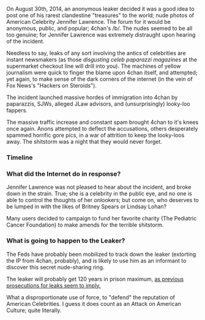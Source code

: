 On August 30th, 2014, an anonymous leaker decided it was a good idea to post one of his rarest clandestine "treasures" to the world; nude photos of American Celebrity Jennifer Lawrence. The forum for it would be anonymous, public, and popular; 4chan's /b/. The nudes seemed to be all too genuine; for Jennifer Lawrence was extremely distraught upon hearing of the incident.

Needless to say, leaks of any sort involving the antics of celebrities are instant newsmakers (as those *disgusting celeb paparazzi magazines* at the supermarket checkout line will drill into you). The machines of yellow journalism were quick to finger the blame upon 4chan itself, and attempted; yet again, to make sense of the dark corners of the internet (in the vein of Fox News's "Hackers on Steroids").

The incident launched massive hordes of immigration into 4chan by paparazzis, SJWs, alleged JLaw advisors, and (unsurprisingly) looky-loo fappers. 

The massive traffic increase and constant spam brought 4chan to it's knees once again. Anons attempted to deflect the accusations, others desperately spammed horrific gore pics, in a war of attrition to keep the looky-loos away. The shitstorm was a night that they would never forget.

### Timeline

### What did the Internet do in response?

Jennifer Lawrence was not pleased to hear about the incident, and broke down in the strain. True; she is a celebrity in the public eye, and no one is able to control the thoughts of her onlookers; but come on, who deserves to be lumped in with the likes of Britney Spears or Lindsay Lohan?

Many users decided to campaign to fund her favorite charity (The Pediatric Cancer Foundation) to make amends for the terrible shitstorm.

### What is going to happen to the Leaker?

The Feds have probably been mobilized to track down the leaker (extorting the IP from 4chan, probably), and is likely to use him as an informant to discover this secret nude-sharing ring. 

The leaker will probably get 120 years in prison maximum, [as previous prosecutions for leaks seem to imply.](http://www.wired.com/2011/10/nude-celeb-hacker-arrested/)

What a disproportionate use of force, to "defend" the reputation of American Celebrities. I guess it does count as an Attack on American Culture; quite literally.